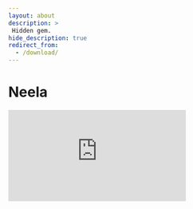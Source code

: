 ```yaml
---
layout: about
description: >
 Hidden gem.
hide_description: true
redirect_from:
  - /download/
---
```


# Neela

<iframe width="356" height="183" src="https://w2.countingdownto.com/4804491" frameborder="0"></iframe>


